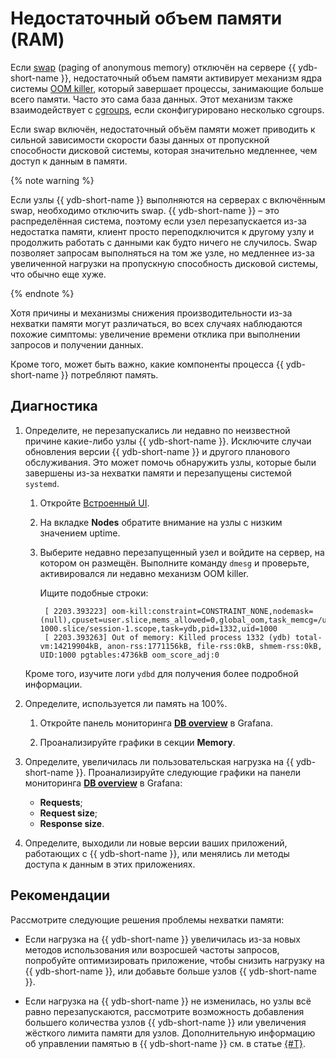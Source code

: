 # Недостаточный объем памяти (RAM)

Если [swap](https://en.wikipedia.org/wiki/Memory_paging#Unix_and_Unix-like_systems) (paging of anonymous memory) отключён на сервере {{ ydb-short-name }}, недостаточный объем памяти активирует механизм ядра системы [OOM killer](https://en.wikipedia.org/wiki/Out_of_memory), который завершает процессы, занимающие больше всего памяти. Часто это сама база данных. Этот механизм также взаимодействует с [cgroups](https://en.wikipedia.org/wiki/Cgroups), если сконфигурировано несколько cgroups.

Если swap включён, недостаточный объём памяти может приводить к сильной зависимости скорости базы данных от пропускной способности дисковой системы, которая значительно медленнее, чем доступ к данным в памяти.

{% note warning %}

Если узлы {{ ydb-short-name }} выполняются на серверах с включённым swap, необходимо отключить swap. {{ ydb-short-name }} – это распределённая система, поэтому если узел перезапускается из-за недостатка памяти, клиент просто переподключится к другому узлу и продолжить работать с данными как будто ничего не случилось. Swap позволяет запросам выполняться на том же узле, но медленнее из-за увеличенной нагрузки на пропускную способность дисковой системы, что обычно еще хуже.

{% endnote %}

Хотя причины и механизмы снижения производительности из-за нехватки памяти могут различаться, во всех случаях наблюдаются похожие симптомы: увеличение времени отклика при выполнении запросов и получении данных.

Кроме того, может быть важно, какие компоненты процесса {{ ydb-short-name }} потребляют память.

## Диагностика

1. Определите, не перезапускались ли недавно по неизвестной причине какие-либо узлы {{ ydb-short-name }}. Исключите случаи обновления версии {{ ydb-short-name }} и другого планового обслуживания. Это может помочь обнаружить узлы, которые были завершены из-за нехватки памяти и перезапущены системой `systemd`.

    1. Откройте [Встроенный UI](../../../../reference/embedded-ui/index.md).

    1. На вкладке **Nodes** обратите внимание на узлы с низким значением uptime.

    1. Выберите недавно перезапущенный узел и войдите на сервер, на котором он размещён. Выполните команду `dmesg` и проверьте, активировался ли недавно механизм OOM killer.

        Ищите подобные строки:

            [ 2203.393223] oom-kill:constraint=CONSTRAINT_NONE,nodemask=(null),cpuset=user.slice,mems_allowed=0,global_oom,task_memcg=/user.slice/user-1000.slice/session-1.scope,task=ydb,pid=1332,uid=1000
            [ 2203.393263] Out of memory: Killed process 1332 (ydb) total-vm:14219904kB, anon-rss:1771156kB, file-rss:0kB, shmem-rss:0kB, UID:1000 pgtables:4736kB oom_score_adj:0

    Кроме того, изучите логи `ydbd` для получения более подробной информации.


1. Определите, используется ли память на 100%.

    1. Откройте панель мониторинга **[DB overview](../../../../reference/observability/metrics/grafana-dashboards.md#dboverview)** в Grafana.

    1. Проанализируйте графики в секции **Memory**.

1. Определите, увеличилась ли пользовательская нагрузка на {{ ydb-short-name }}. Проанализируйте следующие графики на панели мониторинга **[DB overview](../../../../reference/observability/metrics/grafana-dashboards.md#dboverview)** в Grafana:

    - **Requests**;
    - **Request size**;
    - **Response size**.

1. Определите, выходили ли новые версии ваших приложений, работающих с {{ ydb-short-name }}, или менялись ли методы доступа к данным в этих приложениях.

## Рекомендации

Рассмотрите следующие решения проблемы нехватки памяти:

- Если нагрузка на {{ ydb-short-name }} увеличилась из-за новых методов использования или возросшей частоты запросов, попробуйте оптимизировать приложение, чтобы снизить нагрузку на {{ ydb-short-name }}, или добавьте больше узлов {{ ydb-short-name }}.

- Если нагрузка на {{ ydb-short-name }} не изменилась, но узлы всё равно перезапускаются, рассмотрите возможность добавления большего количества узлов {{ ydb-short-name }} или увеличения жёсткого лимита памяти для узлов. Дополнительную информацию об управлении памятью в {{ ydb-short-name }} см. в статье [{#T}](../../../../reference/configuration/index.md#memory-controller).
